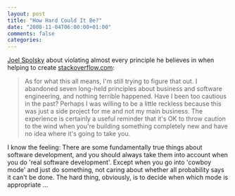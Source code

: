 ```yaml
---
layout: post
title: "How Hard Could It Be?"
date: "2008-11-04T06:00:00+01:00"
comments: false
categories: 
---
```


<p><a href="http://www.inc.com/magazine/20081101/how-hard-could-it-be-the-unproven-path_pagen_3.html">Joel Spolsky</a> about violating almost every principle he believes in when helping to create <a href="http://stackoverflow.com/">stackoverflow.com</a>:</p>

<blockquote>
<p>As for what this all means, I'm still trying to figure that out. I abandoned seven long-held principles about business and software engineering, and nothing terrible happened. Have I been too cautious in the past? Perhaps I was willing to be a little reckless because this was just a side project for me and not my main business. The experience is certainly a useful reminder that it's OK to throw caution to the wind when you're building something completely new and have no idea where it's going to take you.</p>
</blockquote>

<p>I know the feeling: There are some fundamentally true things about software development, and you should always take them into account when you do 'real software development'. Except when you go into 'cowboy mode' and just do something, not caring about whether all probability says it can't be done. The hard thing, obviously, is to decide when which mode is appropriate …</p>


